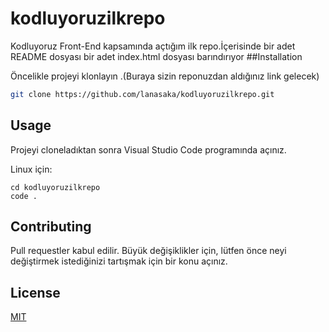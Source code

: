 # kodluyoruzilkrepo

Kodluyoruz Front-End kapsamında açtığım ilk repo.İçerisinde bir adet README dosyası bir adet index.html dosyası barındırıyor
##Installation

Öncelikle projeyi klonlayın .(Buraya sizin reponuzdan aldığınız link gelecek)

```bash
git clone https://github.com/lanasaka/kodluyoruzilkrepo.git
```
## Usage

Projeyi cloneladıktan sonra Visual Studio Code programında açınız.

Linux için:
```linux
cd kodluyoruzilkrepo
code .
```

## Contributing
Pull requestler kabul edilir. Büyük değişiklikler için, lütfen önce neyi değiştirmek istediğinizi tartışmak için bir konu açınız.


## License
[MIT](https://choosealicense.com/licenses/mit/)
